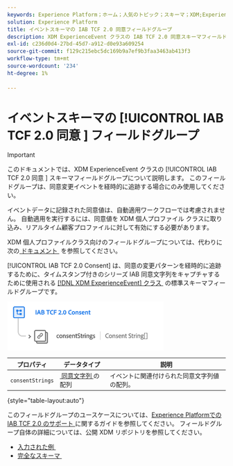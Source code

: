 ```yaml
---
keywords: Experience Platform；ホーム；人気のトピック；スキーマ；XDM;ExperienceEvent；フィールド；スキーマ；スキーマ；スキーマデザイン；フィールドグループ；iab;tcf；同意；
solution: Experience Platform
title: イベントスキーマの IAB TCF 2.0 同意フィールドグループ
description: XDM ExperienceEvent クラスの IAB TCF 2.0 同意スキーマフィールドグループについて説明します。
exl-id: c236d0d4-27bd-45d7-a912-d0e93a609254
source-git-commit: f129c215ebc5dc169b9a7ef9b3faa3463ab413f3
workflow-type: tm+mt
source-wordcount: '234'
ht-degree: 1%

---
```


# イベントスキーマの [!UICONTROL IAB TCF 2.0 同意 &#x200B;] フィールドグループ

>[!IMPORTANT]
>
>このドキュメントでは、XDM ExperienceEvent クラスの [!UICONTROL IAB TCF 2.0 同意 &#x200B;] スキーマフィールドグループについて説明します。 このフィールドグループは、同意変更イベントを経時的に追跡する場合にのみ使用してください。
>
>イベントデータに記録された同意値は、自動適用ワークフローでは考慮されません。 自動適用を実行するには、同意値を XDM 個人プロファイル クラスに取り込み、リアルタイム顧客プロファイルに対して有効にする必要があります。
>
>XDM 個人プロファイルクラス向けのフィールドグループについては、代わりに次の [&#x200B; ドキュメント &#x200B;](../profile/iab.md) を参照してください。

[!UICONTROL IAB TCF 2.0 Consent] は、同意の変更パターンを経時的に追跡するために、タイムスタンプ付きのシリーズ IAB 同意文字列をキャプチャするために使用される [[!DNL XDM ExperienceEvent]  クラス &#x200B;](../../classes/experienceevent.md) の標準スキーマフィールドグループです。

![](../../images/field-groups/iab-event.png)

| プロパティ | データタイプ | 説明 |
| --- | --- | --- |
| `consentStrings` | [&#x200B; 同意文字列 &#x200B;](../../data-types/consent-string.md) の配列 | イベントに関連付けられた同意文字列値の配列。 |

{style="table-layout:auto"}

このフィールドグループのユースケースについては、[Experience Platformでの IAB TCF 2.0 のサポート &#x200B;](../../../landing/governance-privacy-security/consent/iab/overview.md) に関するガイドを参照してください。 フィールドグループ自体の詳細については、公開 XDM リポジトリを参照してください。

* [&#x200B; 入力された例 &#x200B;](https://github.com/adobe/xdm/blob/master/components/fieldgroups/experience-event/experienceevent-privacy.example.1.json)
* [&#x200B; 完全なスキーマ &#x200B;](https://github.com/adobe/xdm/blob/master/components/fieldgroups/experience-event/experienceevent-privacy.schema.json)
